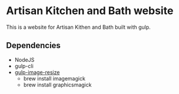 # Artisan Kitchen and Bath website

This is a website for Artisan Kithen and Bath built with gulp.

## Dependencies 

* NodeJS
* gulp-cli
* [gulp-image-resize](https://www.npmjs.com/package/gulp-image-resize)
    * brew install imagemagick
    * brew install graphicsmagick